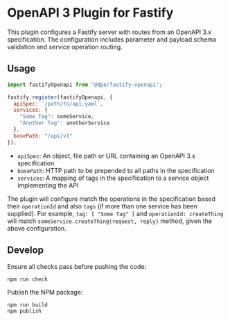 OpenAPI 3 Plugin for Fastify
===

This plugin configures a Fastify server with routes from an OpenAPI 3.x specification. The configuration includes parameter and payload schema validation and service operation routing.

Usage
---

```javascript
import fastifyOpenapi from "@dpe/fastify-openapi";

fastify.register(fastifyOpenapi, {
  apiSpec: `/path/to/api.yaml`,
  services: {
    "Some Tag": someService,
    "Another Tag": anotherService
  },
  basePath: "/api/v1"
});
```

* `apiSpec`: An object, file path or URL containing an OpenAPI 3.x specification
* `basePath`: HTTP path to be prepended to all paths in the specification
* `services`: A mapping of tags in the specification to a service object implementing the API

The plugin will configure match the operations in the specification based their `operationId` and also `tags` (if more than one service has been supplied). For example, `tag: [ "Some Tag" ]` and `operationId: createThing` will match `someService.createThing(request, reply)` method, given the above configuration.

Develop
---

Ensure all checks pass before pushing the code:

```
npm run check
```

Publish the NPM package:

```
npm run build
npm publish
```

